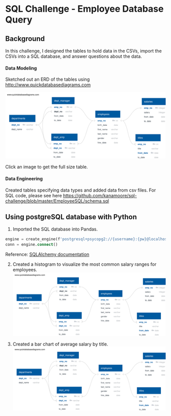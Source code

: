 # SQL Challenge - Employee Database Query

## Background
In this challenge, I designed the tables to hold data in the CSVs, import the CSVs into a SQL database, and answer questions about the data.

#### Data Modeling
Sketched out an ERD of the tables using http://www.quickdatabasediagrams.com

![alt text](https://raw.githubusercontent.com/kanamoore/sql-challenge/master/EmployeeSQL/ERD%20Image.svg)

Click an image to get the full size table.

#### Data Engineering

Created tables specifying data types and added data from csv files.
For SQL code, please see here https://github.com/kanamoore/sql-challenge/blob/master/EmployeeSQL/schema.sql

## Using postgreSQL database with Python

1. Imported the SQL database into Pandas. 

```sql
engine = create_engine(f'postgresql+psycopg2://{username}:{pw}@localhost/sql_homework')
conn = engine.connect()
```   

Reference: [SQLAlchemy documentation](https://docs.sqlalchemy.org/en/latest/core/engines.html#postgresql)

2. Created a histogram to visualize the most common salary ranges for employees.
![alt text](https://raw.githubusercontent.com/kanamoore/sql-challenge/master/EmployeeSQL/ERD%20Image.svg)

3. Created a bar chart of average salary by title.
![alt text](https://raw.githubusercontent.com/kanamoore/sql-challenge/master/EmployeeSQL/ERD%20Image.svg)